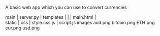 A basic web app which you can use to convert currencies

main
    |
     server.py
     |
     templates
     |        |
     |         main.html
     |          
     static
          |
          css
          |   style.css
          js
          |    script.js
          images
                aud.png
                bitcoin.png
                ETH.png
                eur.png
                usd.png
